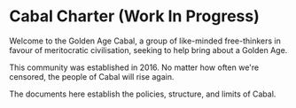 # Cabal Charter (Work In Progress)
Welcome to the Golden Age Cabal, a group of like-minded free-thinkers in favour of meritocratic civilisation, seeking to help bring about a Golden Age.

This community was established in 2016. No matter how often we're censored, the people of Cabal will rise again.

The documents here establish the policies, structure, and limits of Cabal.